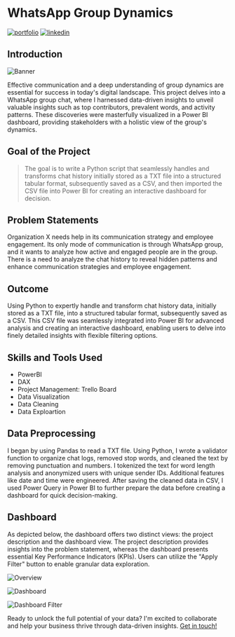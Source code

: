 
# WhatsApp Group Dynamics

[![portfolio](https://img.shields.io/badge/my_portfolio-000?style=for-the-badge&logo=ko-fi&logoColor=white)](https://bankoleridwan.github.io/)
[![linkedin](https://img.shields.io/badge/linkedin-0A66C2?style=for-the-badge&logo=linkedin&logoColor=white)](https://www.linkedin.com/in/bankoleridwan/)


## Introduction
![Banner](https://github.com/bankoleridwan/WhatsApp-Group-Dynamics/blob/main/img/whatsapp.jpg)

Effective communication and a deep understanding of group dynamics are essential for success in today's digital landscape. This project delves into a WhatsApp group chat, where I harnessed data-driven insights to unveil valuable insights such as top contributors, prevalent words, and activity patterns. These discoveries were masterfully visualized in a Power BI dashboard, providing stakeholders with a holistic view of the group's dynamics.


## Goal of the Project

> The goal is to write a Python script that seamlessly handles and transforms chat history initially stored as a TXT file into a structured tabular format, subsequently saved as a CSV, and then imported the CSV file into Power BI for creating an interactive dashboard for decision.

## Problem Statements

Organization X needs help in its communication strategy and employee engagement. Its only mode of communication is through WhatsApp group, and it wants to analyze how active and engaged people are in the group. There is a need to analyze the chat history to reveal hidden patterns and enhance communication strategies and employee engagement.

## Outcome

Using Python to expertly handle and transform chat history data, initially stored as a TXT file, into a structured tabular format, subsequently saved as a CSV. This CSV file was seamlessly integrated into Power BI for advanced analysis and creating an interactive dashboard, enabling users to delve into finely detailed insights with flexible filtering options.

## Skills and Tools Used
* PowerBI
* DAX
* Project Management: Trello Board
* Data Visualization
* Data Cleaning
* Data Exploartion 

## Data Preprocessing

I began by using Pandas to read a TXT file. Using Python, I wrote a validator function to organize chat logs, removed stop words, and cleaned the text by removing punctuation and numbers. I tokenized the text for word length analysis and anonymized users with unique sender IDs. Additional features like date and time were engineered. After saving the cleaned data in CSV, I used Power Query in Power BI to further prepare the data before creating a dashboard for quick decision-making.


## Dashboard

As depicted below, the dashboard offers two distinct views: the project description and the dashboard view. The project description provides insights into the problem statement, whereas the dashboard presents essential Key Performance Indicators (KPIs). Users can utilize the "Apply Filter" button to enable granular data exploration.


![Overview](https://raw.githubusercontent.com/bankoleridwan/WhatsApp-Group-Dynamics/main/img/whatsapp%20overview.jpg)

![Dashboard](https://raw.githubusercontent.com/bankoleridwan/WhatsApp-Group-Dynamics/main/img/whatsapp%20dashboard.jpg)

![Dashboard Filter](https://raw.githubusercontent.com/bankoleridwan/WhatsApp-Group-Dynamics/main/img/whatsapp%20dashboard%20filter.jpg)

Ready to unlock the full potential of your data? I'm excited to collaborate and help your business thrive through data-driven insights. [Get in touch!](https://bankoleridwan.github.io/#contact:~:text=My%20Resume-,Contact%20Me,-Ready%20to%20unlock)
